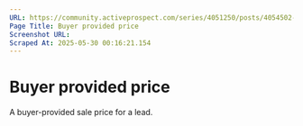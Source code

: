 ```yaml
---
URL: https://community.activeprospect.com/series/4051250/posts/4054502-activeprospect-product-glossary
Page Title: Buyer provided price
Screenshot URL: 
Scraped At: 2025-05-30 00:16:21.154
---
```


# Buyer provided price

A buyer-provided sale price for a lead.